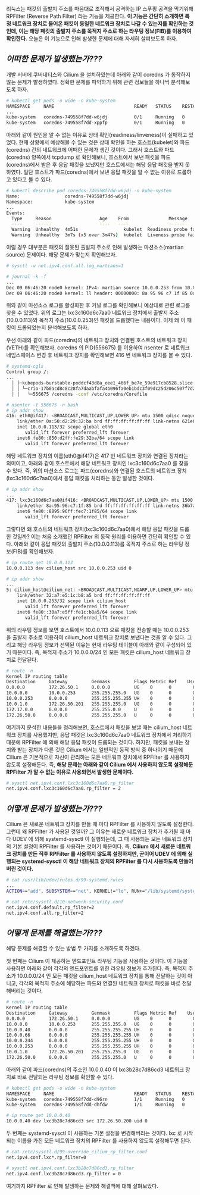 리눅스는 패킷의 출발지 주소를 마음대로 조작해서 공격하는 IP 스푸핑 공격을 막기위해 RPFilter (Reverse Path Filter) 라는 기능을 제공한다. **이 기능은 간단히 소개하면 특정 네트워크 장치로 들어온 패킷이 동일한 네트워크 장치로 나갈 수 있는지를 확인하는 것인데, 이는 해당 패킷의 출발지 주소를 목적지 주소로 하는 라우팅 정보(FIB)를 이용하여 확인한다.** 오늘은 이 기능으로 인해 발생한 문제에 대해 자세히 살펴보도록 하자.

## _어떠한 문제가 발생했는가???_

개발 서버에 쿠버네티스와 Cilium 을 설치하였는데 아래와 같이 coredns 가 동작하지 않는 문제가 발생하였다. 정확한 문제를 파악하기 위해 관련 정보들을 하나씩 분석해보도록 하자.

```bash
# kubectl get pods -o wide -n kube-system
NAMESPACE     NAME                              READY   STATUS    RESTARTS   AGE     IP              NODE    NOMINATED NODE   READINESS GATES
...
kube-system   coredns-749558f7dd-w6jdj          0/1     Running   0          2m59s   10.0.0.113      node0   <none>           <none>
kube-system   coredns-749558f7dd-xppfp          0/1     Running   0          2m59s   10.0.0.250      node0   <none>           <none>
```

아래와 같이 원인을 알 수 없는 이유로 상태 확인(readiness/linveness)이 실패하고 있었다. 현재 상황에서 예상해볼 수 있는 것은 상태 확인을 하는 호스트(kubelet)와 파드(coredns) 간의 네트워크에 어떠한 문제가 생긴 것이다. 그래서 호스트와 파드(coredns) 양쪽에서 tcpdump 로 확인해보니, 호스트에서 보낸 패킷을 파드(coredns)에서 받은 후 응답 패킷을 보냈지만 호스트에서는 해당 응답 패킷을 받지 못하였다. 일단 호스트가 파드(coredns)에서 보낸 응답 패킷을 알 수 없는 이유로 드롭하고 있다고 볼 수 있다.

```bash
# kubectl describe pod coredns-749558f7dd-w6jdj -n kube-system
Name:                 coredns-749558f7dd-w6jdj
Namespace:            kube-system
...
Events:
  Type     Reason                  Age    From               Message
  ----     ------                  ----   ----               -------
  Warning  Unhealthy  4m51s                 kubelet  Readiness probe failed: Get "http://10.0.0.113:8181/ready": dial tcp 10.0.0.113:8181: i/o timeout (Client.Timeout exceeded while awaiting headers)
  Warning  Unhealthy  3m7s (x5 over 3m47s)  kubelet  Liveness probe failed: Get "http://10.0.0.113:8080/health": context deadline exceeded (Client.Timeout exceeded while awaiting headers)
```

이럴 경우 대부분은 패킷의 잘못된 출발지 주소로 인해 발생하는 마션소스(martian source) 문제이다. 해당 문제가 맞는지 확인해보자.

```bash
# sysctl -w net.ipv4.conf.all.log_martians=1

# journal -k -f
...
Dec 09 06:46:20 node0 kernel: IPv4: martian source 10.0.0.253 from 10.0.0.113, on dev lxc3c160d6c7aa0
Dec 09 06:46:20 node0 kernel: ll header: 00000000: 8a 95 96 c7 1f 85 0a 50 d2 29 32 ba 08 00
```

위와 같이 마션소스 로그를 활성화한 후 커널 로그를 확인해보니 예상대로 관련 로그를 찾을 수 있었다. 위의 로그는 lxc3c160d6c7aa0 네트워크 장치에서 출발지 주소(10.0.0.113)와 목적지 주소(10.0.0.253)인 패킷을 드롭했다는 내용이다. 이제 왜 이 패킷이 드롭되었는지 분석해보도록 하자.

우선 아래와 같이 파드(coredns)의 네트워크 장치와 연결된 호스트의 네트워크 장치(VETH)를 확인해보자. coredns 의 PID(556675) 를 이용하여 nsenter 로 네트워크 네임스페이스 변경 후 네트워크 장치를 확인해보면 416 번 네트워크 장치를 볼 수 있다.

```bash
# systemd-cgls
Control group /:
...
  │ ├─kubepods-burstable-poddcf43d8a_eee1_466f_be7e_59e917cb8528.slice
  │ │ └─crio-17b0acd8c8c28fa7daabfafa4b096fa0eb1bdc3f09dc25d206c507f7d2cf849d.scope …
  │ │   └─556675 /coredns -conf /etc/coredns/Corefile

# nsenter -t 556675 -n bash
# ip addr show
416: eth0@if417: <BROADCAST,MULTICAST,UP,LOWER_UP> mtu 1500 qdisc noqueue state UP group default qlen 1000
    link/ether 0a:50:d2:29:32:ba brd ff:ff:ff:ff:ff:ff link-netns 621e8a57-2e46-4753-b9f1-c947fed6bdf6
    inet 10.0.0.113/32 scope global eth0
       valid_lft forever preferred_lft forever
    inet6 fe80::850:d2ff:fe29:32ba/64 scope link
       valid_lft forever preferred_lft forever
```

해당 네트워크 장치의 이름(eth0@if417)은 417 번 네트워크 장치와 연결된 장치라는 의미이고, 아래와 같이 호스트에서 해당 네트워크 장치인 lxc3c160d6c7aa0 를 찾을 수 있다. 즉, 위의 마션소스 로그는 파드(coredns)와 연결된 호스트의 네트워크 장치(lxc3c160d6c7aa0)에서 응답 패킷을 처리하는 동안 발생한 것이다.

```bash
# ip addr show
...
417: lxc3c160d6c7aa0@if416: <BROADCAST,MULTICAST,UP,LOWER_UP> mtu 1500 qdisc noqueue state UP group default qlen 1000
    link/ether 8a:95:96:c7:1f:85 brd ff:ff:ff:ff:ff:ff link-netns 36b7afe0-19f3-47cc-be7b-842bbfe9c960
    inet6 fe80::8895:96ff:fec7:1f85/64 scope link
       valid_lft forever preferred_lft forever
```

그렇다면 왜 호스트의 네트워크 장치(lxc3c160d6c7aa0)에서 해당 응답 패킷을 드롭한 것일까? 이는 처음 소개했던 RPFilter 의 동작 원리를 이용하면 간단히 확인할 수 있다. 아래와 같이 응답 패킷의 출발지 주소(10.0.0.113)를 목적지 주소로 하는 라우팅 정보(FIB)를 확인해보자.

```bash
# ip route get 10.0.0.113
10.0.0.113 dev cilium_host src 10.0.0.253 uid 0

# ip addr show
...
5: cilium_host@cilium_net: <BROADCAST,MULTICAST,NOARP,UP,LOWER_UP> mtu 1500 qdisc noqueue state UP group default qlen 1000
    link/ether 32:a7:e5:1c:b8:a5 brd ff:ff:ff:ff:ff:ff
    inet 10.0.0.253/32 scope link cilium_host
       valid_lft forever preferred_lft forever
    inet6 fe80::30a7:e5ff:fe1c:b8a5/64 scope link
       valid_lft forever preferred_lft forever
```

위의 라우팅 정보를 보면 호스트에서 10.0.0.113 으로 패킷을 전송할 때는 10.0.0.253 을 출발지 주소로 이용하여 cilium_host 네트워크 장치로 보낸다는 것을 알 수 있다. 그리고 해당 라우팅 정보가 선택된 이유는 현재 라우팅 테이블이 아래와 같이 구성되어 있기 때문이다. 즉, 목적지 주소가 10.0.0.0/24 인 모든 패킷은 cilium_host 네트워크 장치로 전달된다.

```bash
# route -n
Kernel IP routing table
Destination     Gateway         Genmask         Flags Metric Ref    Use Iface
0.0.0.0         172.26.50.1     0.0.0.0         UG    0      0        0 eno1
10.0.0.0        10.0.0.253      255.255.255.0   UG    0      0        0 cilium_host
10.0.0.253      0.0.0.0         255.255.255.255 UH    0      0        0 cilium_host
10.0.1.0        172.26.50.201   255.255.255.0   UG    0      0        0 eno1
172.17.0.0      0.0.0.0         255.255.0.0     U     0      0        0 docker0
172.26.50.0     0.0.0.0         255.255.255.0   U     0      0        0 eno1
```

여기까지 분석한 내용들을 정리해보면, 호스트에서 패킷을 보낼 때는 cilium_host 네트워크 장치를 사용했지만, 응답 패킷은 lxc3c160d6c7aa0 네트워크 장치에서 처리하기 때문에 RPFilter 에 의해 해당 응답 패킷이 드롭되는 것이다. 하지만, 패킷을 보내는 장치와 받는 장치가 다른 것은 Cilium 에서는 일반적인 동작 방식 중 하나이기 때문에 Cilium 은 기본적으로 자신이 관리하는 모든 네트워크 장치에서 RPFilter 를 사용하지 않도록 설정해둔다. 즉, **해당 문제는 아래와 같이 Cilium 에서 사용하지 않도록 설정해둔 RPFilter 가 알 수 없는 이유로 사용되면서 발생한 문제이다.**

```bash
# sysctl net.ipv4.conf.lxc3c160d6c7aa0.rp_filter
net.ipv4.conf.lxc3c160d6c7aa0.rp_filter = 2
```

## _어떻게 문제가 발생했는가???_

Cilium 은 새로운 네트워크 장치를 만들 때 마다 RPFilter 를 사용하지 않도록 설정한다. 그런데 왜 RPFilter 가 사용된 것일까? 그 이유는 새로운 네트워크 장치가 추가될 때 마다 UDEV 에 의해 systemd-sysctl 이 실행되는데, 그 때 사용되는 모든 네트워크 장치의 기본 설정이 RPFilter 를 사용하는 것이기 때문이다. 즉, **Cilium 에서 새로운 네트워크 장치를 만든 직후 RPFilter 를 사용하지 않도록 설정하지만, 곧이어 UDEV 에 의해 실행되는 systemd-sysctl 이 해당 네트워크 장치의 RPFilter 를 다시 사용하도록 만들어 버린 것이다.**

```bash
# cat /usr/lib/udev/rules.d/99-systemd.rules
...
ACTION=="add", SUBSYSTEM=="net", KERNEL!="lo", RUN+="/lib/systemd/systemd-sysctl --prefix=/net/ipv4/conf/$name --prefix=/net/ipv4/neigh/$name --prefix=/net/ipv6/conf/$name --prefix=/net/ipv6/neigh/$name"

# cat /etc/sysctl.d/10-network-security.conf
net.ipv4.conf.default.rp_filter=2
net.ipv4.conf.all.rp_filter=2
```

## _어떻게 문제를 해결했는가???_

해당 문제를 해결할 수 있는 방법 두 가지를 소개하도록 하겠다.

첫 번째는 Cilium 이 제공하는 엔드포인트 라우팅 기능을 사용하는 것이다. 이 기능을 사용하면 아래와 같이 각각의 엔드포인트를 위한 라우팅 정보가 추가된다. 즉, 목적지 주소가 10.0.0.0/24 인 모든 패킷을 cilium_host 네트워크 장치를 통해 전달하는 것이 아니고, 각각의 목적지 주소에 해당하는 파드와 연결된 네트워크 장치로 패킷을 바로 전달해버리는 것이다.

```bash
# route -n
Kernel IP routing table
Destination     Gateway         Genmask         Flags Metric Ref    Use Iface
0.0.0.0         172.26.50.1     0.0.0.0         UG    0      0        0 eno1
10.0.0.0        10.0.0.253      255.255.255.0   UG    0      0        0 cilium_host
10.0.0.40       0.0.0.0         255.255.255.255 UH    0      0        0 lxc3b28c7d86cd3
10.0.0.66       0.0.0.0         255.255.255.255 UH    0      0        0 lxc_health
10.0.0.244      0.0.0.0         255.255.255.255 UH    0      0        0 lxcd27b1006c4c8
10.0.0.253      0.0.0.0         255.255.255.255 UH    0      0        0 cilium_host
10.0.1.0        172.26.50.201   255.255.255.0   UG    0      0        0 eno1
172.26.50.0     0.0.0.0         255.255.255.0   U     0      0        0 eno1
```

아래와 같이 파드(coredns)의 주소인 10.0.0.40 이 lxc3b28c7d86cd3 네트워크 장치로 바로 전달되는 라우팅 정보를 확인할 수 있다.

```bash
# kubectl get pods -o wide -n kube-system
NAMESPACE     NAME                              READY   STATUS    RESTARTS   AGE   IP              NODE    NOMINATED NODE   READINESS GATES
kube-system   coredns-749558f7dd-d96rn          1/1     Running   0          82s   10.0.0.40       node0   <none>           <none>
kube-system   coredns-749558f7dd-dhfdw          1/1     Running   0          82s   10.0.0.244      node0   <none>           <none>

# ip route get 10.0.0.40
10.0.0.40 dev lxc3b28c7d86cd3 src 172.26.50.200 uid 0
```

두 번째는 systemd-sysctl 이 사용하는 기본 설정을 변경해버리는 것이다. lxc 로 시작되는 이름을 가진 모든 네트워크 장치의 RPFilter 를 사용하지 않도록 설정해두면 된다.

```bash
# cat /etc/sysctl.d/99-override_cilium_rp_filter.conf
net.ipv4.conf.lxc*.rp_filter=0

# sysctl net.ipv4.conf.lxc3b28c7d86cd3.rp_filter
net.ipv4.conf.lxc3b28c7d86cd3.rp_filter = 0
```

여기까지 RPFilter 로 인해 발생하는 문제와 해결책에 대해 살펴보았다.
